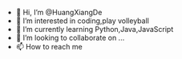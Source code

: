 - 👋 Hi, I’m @HuangXiangDe
- 👀 I’m interested in coding,play volleyball
- 🌱 I’m currently learning Python,Java,JavaScript
- 💞️ I’m looking to collaborate on ...
- 📫 How to reach me 

<!---
HuangXiangDe/HuangXiangDe is a ✨ special ✨ repository because its `README.md` (this file) appears on your GitHub profile.
You can click the Preview link to take a look at your changes.
--->
